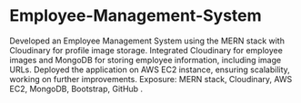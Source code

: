 ﻿# Employee-Management-System
 
 Developed an Employee Management System using the MERN stack with Cloudinary for profile image storage.
 Integrated Cloudinary for employee images and MongoDB for storing employee information, including image URLs.
 Deployed the application on AWS EC2 instance, ensuring scalability, working on further improvements.
 Exposure: MERN stack, Cloudinary, AWS EC2, MongoDB, Bootstrap, GitHub .
